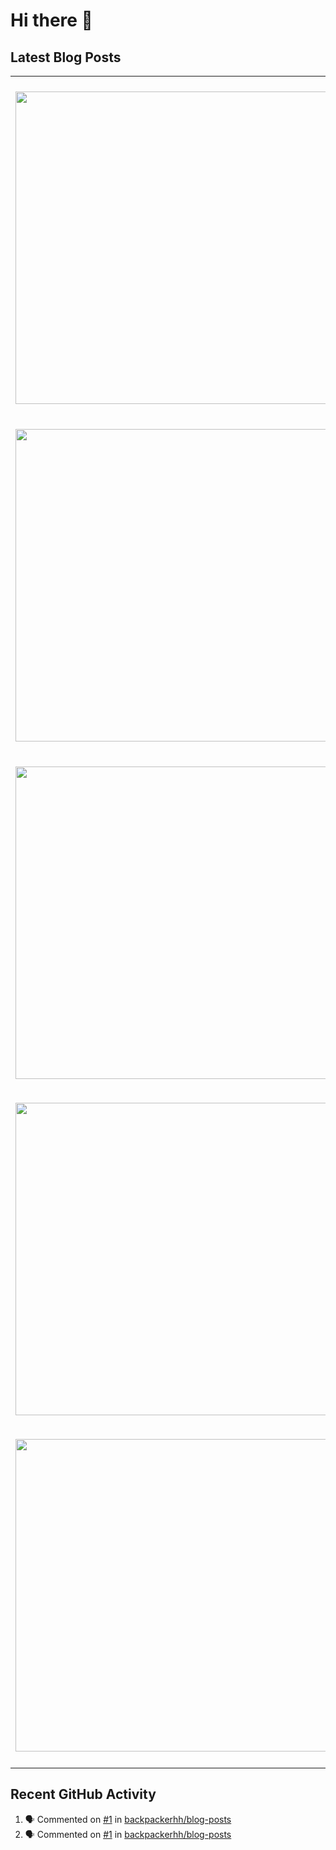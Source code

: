 # Hi there 👋

## Latest Blog Posts

<!-- HASHNODE_POSTS:START -->
<table>
	<tr>
			<td><a href="https://blog.davidmontesdeoca.es/the-one-about-mentoring-junior-developers"><img src="https://cdn.hashnode.com/res/hashnode/image/stock/unsplash/LcSpQ36Q2us/upload/d816453b5189db61d2d8234dc15a5283.jpeg" width="500" height="auto" /></a></td>
			<td>
				<sup>Thu, 27 Jun 2024 18:50:00 GMT</sup><br />
				<a href="https://blog.davidmontesdeoca.es/the-one-about-mentoring-junior-developers"><b>The one about mentoring junior developers</b></a>
				<p>In the last few months I have been looking for a new job as a software developer and during the hiring process I have been asked a few times what is my approach to mentoring a junior developer. In this post I intend to give an extended answer of the ...</p>
			</td>
		</tr>
<tr>
			<td><a href="https://blog.davidmontesdeoca.es/the-one-about-my-favorite-project-so-far"><img src="https://cdn.hashnode.com/res/hashnode/image/upload/v1717068677764/615f4ad9-0ec2-40fd-bb94-0a46baa95f82.png" width="500" height="auto" /></a></td>
			<td>
				<sup>Thu, 30 May 2024 15:05:57 GMT</sup><br />
				<a href="https://blog.davidmontesdeoca.es/the-one-about-my-favorite-project-so-far"><b>The one about my favorite project (so far)</b></a>
				<p>My favorite project ever is the custom video player developed during my time at Domestika. More details about my experience at that company can be found here. At some point a security issue was detected related with Wistia, one of our video providers...</p>
			</td>
		</tr>
<tr>
			<td><a href="https://blog.davidmontesdeoca.es/the-one-with-highlights-of-the-red-book-of-ddd"><img src="https://cdn.hashnode.com/res/hashnode/image/upload/v1711909751649/68a28efd-6897-4c32-8c15-74b27f252062.jpeg" width="500" height="auto" /></a></td>
			<td>
				<sup>Wed, 03 Apr 2024 18:08:30 GMT</sup><br />
				<a href="https://blog.davidmontesdeoca.es/the-one-with-highlights-of-the-red-book-of-ddd"><b>The one with highlights of the red book of DDD</b></a>
				<p>Today I'll highlight my favorite book about Domain-Driven Design (DDD) so far, written by Vaughn Vernon more than 10 years ago: Implementing Domain-Driven Design.  1. Getting started with DDD The software development approach called Domain-Driven Des...</p>
			</td>
		</tr>
<tr>
			<td><a href="https://blog.davidmontesdeoca.es/the-one-with-highlights-of-the-blue-book-of-ddd"><img src="https://cdn.hashnode.com/res/hashnode/image/upload/v1710322136656/4528c23e-dc58-470a-8046-7cc6a522d91f.png" width="500" height="auto" /></a></td>
			<td>
				<sup>Wed, 13 Mar 2024 09:31:19 GMT</sup><br />
				<a href="https://blog.davidmontesdeoca.es/the-one-with-highlights-of-the-blue-book-of-ddd"><b>The one with highlights of the blue book of DDD</b></a>
				<p>This is an introduction to a new series where I'd like to highlight the most important parts of some technical books that I've read. Usually I read in my old Kindle Voyage and I highlight every part of the text that I consider it's worth remembering....</p>
			</td>
		</tr>
<tr>
			<td><a href="https://blog.davidmontesdeoca.es/the-one-about-my-experience-working-remotely"><img src="https://cdn.hashnode.com/res/hashnode/image/stock/unsplash/pUYzNpizW00/upload/1d75dbbf7fc15f719c48e703b29ee868.jpeg" width="500" height="auto" /></a></td>
			<td>
				<sup>Mon, 05 Feb 2024 10:59:14 GMT</sup><br />
				<a href="https://blog.davidmontesdeoca.es/the-one-about-my-experience-working-remotely"><b>The one about my experience working remotely</b></a>
				<p>In this article I'd like to talk about my personal experience with remote work and how my opinion on the matter has been changing (or evolving) considerably since I started working as a software developer back in 2009. I consider that there are three...</p>
			</td>
		</tr>
</table>
<!-- HASHNODE_POSTS:END -->

## Recent GitHub Activity

<!--START_SECTION:activity-->
1. 🗣 Commented on [#1](https://github.com/backpackerhh/blog-posts/issues/1) in [backpackerhh/blog-posts](https://github.com/backpackerhh/blog-posts)
2. 🗣 Commented on [#1](https://github.com/backpackerhh/blog-posts/issues/1) in [backpackerhh/blog-posts](https://github.com/backpackerhh/blog-posts)
<!--END_SECTION:activity-->

<!--
**backpackerhh/backpackerhh** is a ✨ _special_ ✨ repository because its `README.md` (this file) appears on your GitHub profile.

Here are some ideas to get you started:

- 🔭 I’m currently working on ...
- 🌱 I’m currently learning ...
- 👯 I’m looking to collaborate on ...
- 🤔 I’m looking for help with ...
- 💬 Ask me about ...
- 📫 How to reach me: ...
- 😄 Pronouns: ...
- ⚡ Fun fact: ...
-->
